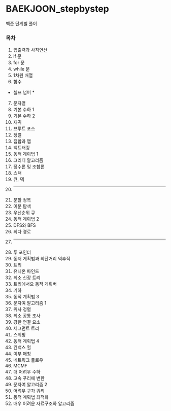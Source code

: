 # BAEKJOON_stepbystep
백준 단계별 풀이

### 목차
1. 입출력과 사칙연산
2. if 문
3. for 문
4. while 문
5. 1차원 배열
6. 함수
  - 셀프 넘버 *
7. 문자열
8. 기본 수하 1
9. 기본 수하 2
10. 재귀
11. 브루트 포스
12. 정렬
13. 집합과 맵
14. 백트래킹
15. 동적 계획법 1
16. 그리디 알고리즘
17. 정수론 및 조합론
18. 스택
19. 큐, 덱
20. ---------------
21. 분할 정복
22. 이분 탐색
23. 우선순위 큐
24. 동적 계획법 2
25. DFS와 BFS
26. 최다 경로
27. ---------------
28. 투 포인터
29. 동저 게획법과 최단거리 역추적
30. 트리
31. 유니온 파인드
32. 최소 신장 트리
33. 트리에서으 동적 게획버
34. 기하
35. 동적 계획법 3
36. 문자여 알고리즘 1
37. 위사 정렬
38. 최소 공통 조사
39. 강한 연결 요소
40. 세그먼트 트리
41. 스위핑
42. 동적 계획법 4
43. 컨백스 헐
44. 이부 매칭
45. 네트워크 플로우
46. MCMF
47. 더 어려우 수하
48. 고속 푸리에 변환
49. 문자여 알고리즘 2
50. 어려우 구가 쿼리
51. 동적 계획법 최적화
52. 매우 어려운 자료구조와 알고리즘
